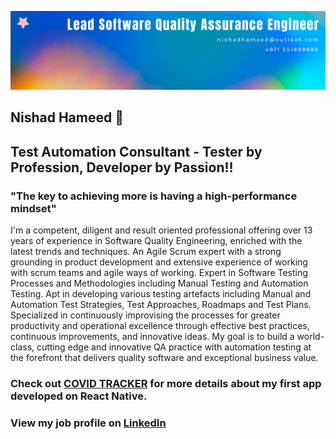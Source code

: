 
![alt text](https://github.com/NishadHameed1982/NishadHameed1982/blob/master/bannerimage_003.png)


## Nishad Hameed 👋
## Test Automation Consultant - Tester by Profession, Developer by Passion!!


### "The key to achieving more is having a high-performance mindset"

I'm a competent, diligent and result oriented professional offering over 13 years of experience in Software Quality Engineering, enriched with the latest trends and techniques. An Agile Scrum expert with a strong grounding in product development and extensive experience of working with scrum teams and agile ways of working. Expert in Software Testing Processes and Methodologies including Manual Testing and Automation Testing. Apt in developing various testing artefacts including Manual and Automation Test Strategies, Test Approaches, Roadmaps and Test Plans. Specialized in continuously improvising the processes for greater productivity and operational excellence through effective best practices, continuous improvements, and innovative ideas. My goal is to build a world-class, cutting edge and innovative QA practice with automation testing at the forefront that delivers quality software and exceptional business value.


[COVID TRACKER]: https://github.com/NishadHameed1982/RN_CovidTracker/blob/master/README.md

### Check out [COVID TRACKER] for more details about my first app developed on React Native.

[LinkedIn]: https://www.linkedin.com/in/nishad-hameed-31745547/
### View my job profile on [LinkedIn]
